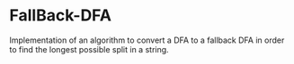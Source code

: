 # FallBack-DFA
Implementation of an algorithm to convert a DFA to a fallback DFA in order to find the longest possible split in a string.
